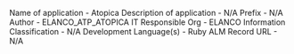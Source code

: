 Name of application - Atopica
Description of application - N/A 
Prefix - N/A
Author - ELANCO_ATP_ATOPICA IT 
Responsible Org - ELANCO 
Information Classification - N/A 
Development Language(s) - Ruby 
ALM Record URL - N/A
